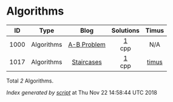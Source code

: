 # Algorithms
| ID | Type | Blog | Solutions | Timus |
|:----:|:----:|:-------:|:----:|:----:|
| 1000 | Algorithms | [A-B Problem](https://helloacm.com/coding-exercise-timus-online-judge-1000-ab-problem-cc-solutions-with-assembly/) | [1](https://github.com/DoctorLai/ACM/tree/master/timus/1000.%20A-B%20Problem)<br/>cpp  |  N/A  |
| 1017 | Algorithms | [Staircases](https://helloacm.com/how-to-break-integers-staircases-using-dynamic-programming/) | [1](https://github.com/DoctorLai/ACM/tree/master/timus/1017.%20Staircases)<br/>cpp  | [timus](http://acm.timus.ru/problem.aspx?space=1&num=1017) |

Total *2* Algorithms.

*Index generated by [script](https://github.com/DoctorLai/ACM/blob/master/timus/GenerateIndex.sh)* at Thu Nov 22 14:58:44 UTC 2018
